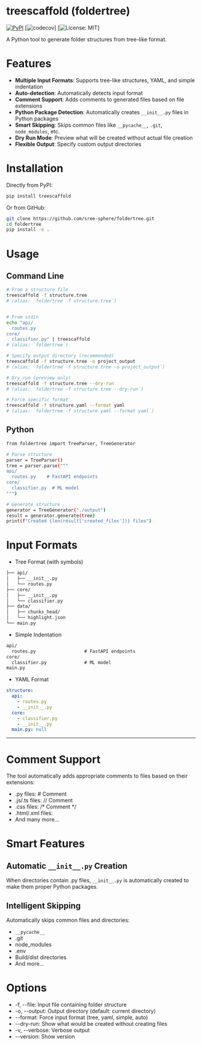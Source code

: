 # treescaffold (foldertree)
[![PyPI](https://img.shields.io/pypi/v/treescaffold.svg)](https://pypi.org/project/treescaffold/)
[![codecov](https://codecov.io/gh/sree-sphere/foldertree/branch/main/graph/badge.svg)]
[![License: MIT](https://img.shields.io/badge/License-MIT-yellow.svg)]


A Python tool to generate folder structures from tree-like format.

# Features

- **Multiple Input Formats**: Supports tree-like structures, YAML, and simple indentation  
- **Auto-detection**: Automatically detects input format  
- **Comment Support**: Adds comments to generated files based on file extensions  
- **Python Package Detection**: Automatically creates `__init__.py` files in Python packages  
- **Smart Skipping**: Skips common files like `__pycache__`, `.git`, `node_modules`, etc.  
- **Dry Run Mode**: Preview what will be created without actual file creation  
- **Flexible Output**: Specify custom output directories  

# Installation

Directly from PyPI:

```bash
pip install treescaffold
```

Or from GitHub:

```bash
git clone https://github.com/sree-sphere/foldertree.git
cd foldertree
pip install -e .
```

# Usage

## Command Line

```bash
# From a structure file
treescaffold -f structure.tree
# (alias: `foldertree -f structure.tree`)


# From stdin
echo "api/
  routes.py
core/
  classifier.py" | treescaffold
# (alias: `foldertree`)

# Specify output directory (recommended)
treescaffold -f structure.tree -o project_output
# (alias: `foldertree -f structure.tree -o project_output`)

# Dry run (preview only)
treescaffold -f structure.tree --dry-run
# (alias: `foldertree -f structure.tree --dry-run`)

# Force specific format
treescaffold -f structure.yaml --format yaml
# (alias: `foldertree -f structure.yaml --format yaml`)
```

## Python

```bash
from foldertree import TreeParser, TreeGenerator

# Parse structure
parser = TreeParser()
tree = parser.parse("""
api/
  routes.py    # FastAPI endpoints
core/
  classifier.py  # ML model
""")

# Generate structure
generator = TreeGenerator("./output")
result = generator.generate(tree)
print(f"Created {len(result['created_files'])} files")
```

# Input Formats

- Tree Format (with symbols)
```bash
├── api/
│   ├── __init__.py
│   └── routes.py
├── core/
│   ├── __init__.py
│   └── classifier.py
├── data/
│   ├── chunks_head/
│   └── highlight.json
└── main.py
```

- Simple Indentation
```txt
api/
  routes.py                  # FastAPI endpoints
core/
  classifier.py              # ML model
main.py
```

- YAML Format
```YAML
structure:
  api:
    - routes.py
    - __init__.py
  core:
    - classifier.py
    - __init__.py
  main.py: null
```
___

# Comment Support
The tool automatically adds appropriate comments to files based on their extensions:

- .py files: # Comment
- .js/.ts files: // Comment
- .css files: /* Comment */
- .html/.xml files: <!-- Comment -->
- And many more...

# Smart Features
## Automatic `__init__.py` Creation
When directories contain .py files, `__init__.py` is automatically created to make them proper Python packages.
## Intelligent Skipping
Automatically skips common files and directories:

- `__pycache__`
- .git
- node_modules
- .env
- Build/dist directories
- And more...

# Options

- -f, --file: Input file containing folder structure
- -o, --output: Output directory (default: current directory)
- --format: Force input format (tree, yaml, simple, auto)
- --dry-run: Show what would be created without creating files
- -v, --verbose: Verbose output
- --version: Show version
